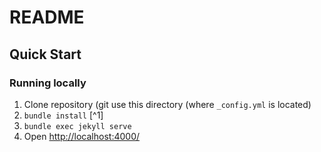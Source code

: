 # README

## Quick Start
### Running locally
1. Clone repository (git use this directory (where `_config.yml` is located)
3. `bundle install` [^1]
4. `bundle exec jekyll serve`
5. Open <http://localhost:4000/>
